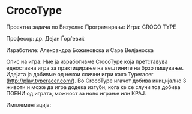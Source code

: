 # CrocoType

Проектна задача по Визуелно Програмирање
Игра: CROCO TYPE


Професор: др. Дејан Ѓорѓевиќ

Изработиле: Александра Божиновска и Сара Велјаноска

Опис на игра: Ние ja изработивме CrocoType која претставува едноставна игра за практицирање на вештините на брзо пишување. Идејата ја добивме од некои слични игри како Typeracer (http://play.typeracer.com/). Во СrocoType игачот добива иницијално 3 животи и може да игра додека изгуби, кога ќе се случи тоа добива ПОЕНИ од играта, можност за ново играње или КРАЈ.

Имплементација:

